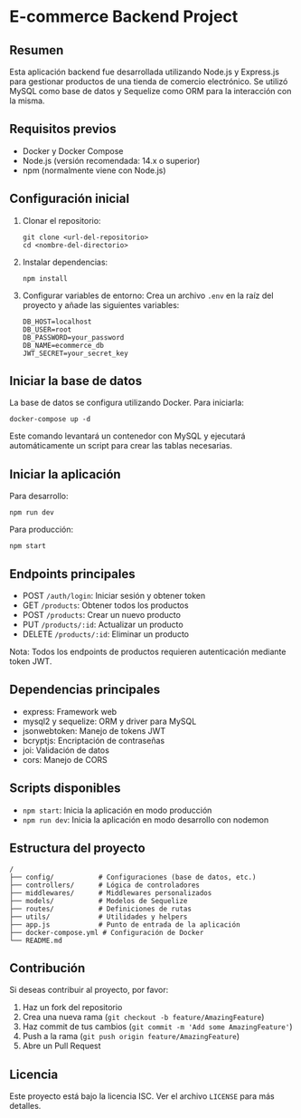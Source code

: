 # E-commerce Backend Project

## Resumen

Esta aplicación backend fue desarrollada utilizando Node.js y Express.js para gestionar productos de una tienda de comercio electrónico. Se utilizó MySQL como base de datos y Sequelize como ORM para la interacción con la misma.

## Requisitos previos

- Docker y Docker Compose
- Node.js (versión recomendada: 14.x o superior)
- npm (normalmente viene con Node.js)

## Configuración inicial

1. Clonar el repositorio:
   ```
   git clone <url-del-repositorio>
   cd <nombre-del-directorio>
   ```

2. Instalar dependencias:
   ```
   npm install
   ```

3. Configurar variables de entorno:
   Crea un archivo `.env` en la raíz del proyecto y añade las siguientes variables:
   ```
   DB_HOST=localhost
   DB_USER=root
   DB_PASSWORD=your_password
   DB_NAME=ecommerce_db
   JWT_SECRET=your_secret_key
   ```

## Iniciar la base de datos

La base de datos se configura utilizando Docker. Para iniciarla:

```
docker-compose up -d
```

Este comando levantará un contenedor con MySQL y ejecutará automáticamente un script para crear las tablas necesarias.

## Iniciar la aplicación

Para desarrollo:
```
npm run dev
```

Para producción:
```
npm start
```

## Endpoints principales

- POST `/auth/login`: Iniciar sesión y obtener token
- GET `/products`: Obtener todos los productos
- POST `/products`: Crear un nuevo producto
- PUT `/products/:id`: Actualizar un producto
- DELETE `/products/:id`: Eliminar un producto

Nota: Todos los endpoints de productos requieren autenticación mediante token JWT.

## Dependencias principales

- express: Framework web
- mysql2 y sequelize: ORM y driver para MySQL
- jsonwebtoken: Manejo de tokens JWT
- bcryptjs: Encriptación de contraseñas
- joi: Validación de datos
- cors: Manejo de CORS

## Scripts disponibles

- `npm start`: Inicia la aplicación en modo producción
- `npm run dev`: Inicia la aplicación en modo desarrollo con nodemon

## Estructura del proyecto

```
/
├── config/           # Configuraciones (base de datos, etc.)
├── controllers/      # Lógica de controladores
├── middlewares/      # Middlewares personalizados
├── models/           # Modelos de Sequelize
├── routes/           # Definiciones de rutas
├── utils/            # Utilidades y helpers
├── app.js            # Punto de entrada de la aplicación
├── docker-compose.yml # Configuración de Docker
└── README.md
```

## Contribución

Si deseas contribuir al proyecto, por favor:

1. Haz un fork del repositorio
2. Crea una nueva rama (`git checkout -b feature/AmazingFeature`)
3. Haz commit de tus cambios (`git commit -m 'Add some AmazingFeature'`)
4. Push a la rama (`git push origin feature/AmazingFeature`)
5. Abre un Pull Request

## Licencia

Este proyecto está bajo la licencia ISC. Ver el archivo `LICENSE` para más detalles.